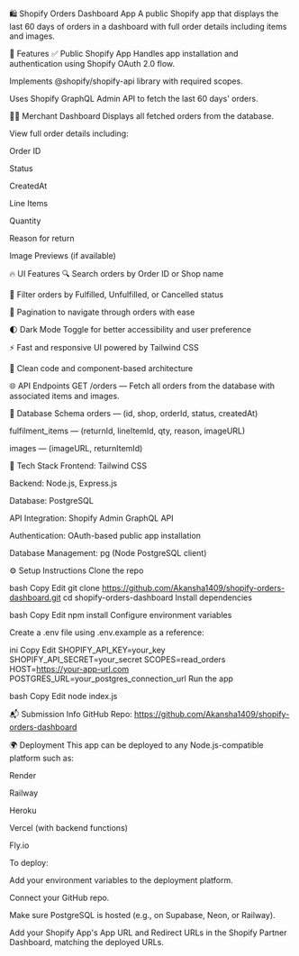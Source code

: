 🛍️ Shopify Orders Dashboard App
A public Shopify app that displays the last 60 days of orders in a dashboard with full order details including items and images.

🚀 Features
✅ Public Shopify App
Handles app installation and authentication using Shopify OAuth 2.0 flow.

Implements @shopify/shopify-api library with required scopes.

Uses Shopify GraphQL Admin API to fetch the last 60 days' orders.

🧑‍💼 Merchant Dashboard
Displays all fetched orders from the database.

View full order details including:

Order ID

Status

CreatedAt

Line Items

Quantity

Reason for return

Image Previews (if available)

🔥 UI Features
🔍 Search orders by Order ID or Shop name

🎯 Filter orders by Fulfilled, Unfulfilled, or Cancelled status

📄 Pagination to navigate through orders with ease

🌓 Dark Mode Toggle for better accessibility and user preference

⚡ Fast and responsive UI powered by Tailwind CSS

🔗 Clean code and component-based architecture

🌐 API Endpoints
GET /orders — Fetch all orders from the database with associated items and images.

🧩 Database Schema
orders — (id, shop, orderId, status, createdAt)

fulfilment_items — (returnId, lineItemId, qty, reason, imageURL)

images — (imageURL, returnItemId)

🧪 Tech Stack
Frontend: Tailwind CSS

Backend: Node.js, Express.js

Database: PostgreSQL

API Integration: Shopify Admin GraphQL API

Authentication: OAuth-based public app installation

Database Management: pg (Node PostgreSQL client)

⚙️ Setup Instructions
Clone the repo

bash
Copy
Edit
git clone https://github.com/Akansha1409/shopify-orders-dashboard.git
cd shopify-orders-dashboard
Install dependencies

bash
Copy
Edit
npm install
Configure environment variables

Create a .env file using .env.example as a reference:

ini
Copy
Edit
SHOPIFY_API_KEY=your_key
SHOPIFY_API_SECRET=your_secret
SCOPES=read_orders
HOST=https://your-app-url.com
POSTGRES_URL=your_postgres_connection_url
Run the app

bash
Copy
Edit
node index.js

📬 Submission Info
GitHub Repo: https://github.com/Akansha1409/shopify-orders-dashboard

🌍 Deployment
This app can be deployed to any Node.js-compatible platform such as:

Render

Railway

Heroku

Vercel (with backend functions)

Fly.io

To deploy:

Add your environment variables to the deployment platform.

Connect your GitHub repo.

Make sure PostgreSQL is hosted (e.g., on Supabase, Neon, or Railway).

Add your Shopify App's App URL and Redirect URLs in the Shopify Partner Dashboard, matching the deployed URLs.

